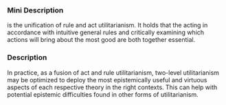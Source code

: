 ### Mini Description

is the unification of rule and act utilitarianism. It holds that the acting in accordance with intuitive general rules and critically examining which actions will bring about the most good are both together essential.

### Description

In practice, as a fusion of act and rule utilitarianism, two-level utilitarianism may be optimized to deploy the most epistemically useful and virtuous aspects of each respective theory in the right contexts. This can help with potential epistemic difficulties found in other forms of utilitarianism.
